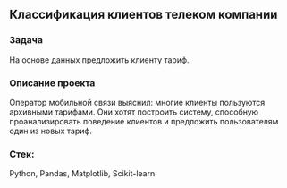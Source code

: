 ## Классификация клиентов телеком компании
### Задача
На основе данных предложить клиенту тариф.
### Описание проекта
Оператор мобильной связи выяснил: многие клиенты пользуются архивными тарифами. Они хотят построить систему, способную проанализировать поведение клиентов и предложить пользователям один из новых тариф.
### Стек:
Python, Pandas, Matplotlib, Scikit-learn
